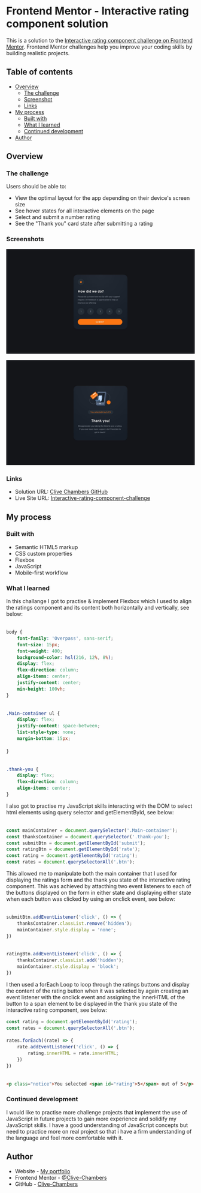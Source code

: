 # Frontend Mentor - Interactive rating component solution

This is a solution to the [Interactive rating component challenge on Frontend Mentor](https://www.frontendmentor.io/challenges/interactive-rating-component-koxpeBUmI). Frontend Mentor challenges help you improve your coding skills by building realistic projects. 

## Table of contents

- [Overview](#overview)
  - [The challenge](#the-challenge)
  - [Screenshot](#screenshot)
  - [Links](#links)
- [My process](#my-process)
  - [Built with](#built-with)
  - [What I learned](#what-i-learned)
  - [Continued development](#continued-development)
- [Author](#author)

## Overview

### The challenge

Users should be able to:

- View the optimal layout for the app depending on their device's screen size
- See hover states for all interactive elements on the page
- Select and submit a number rating
- See the "Thank you" card state after submitting a rating

### Screenshots

![](./design/desktop-design.jpg)

![](./design/desktop-thank-you-state.jpg)

### Links

- Solution URL: [Clive Chambers GitHub](https://github.com/Clive-Chambers/Interactive-rating-component-challenge)
- Live Site URL: [Interactive-rating-component-challenge](https://clive-chambers.github.io/Interactive-rating-component-challenge/)

## My process

### Built with

- Semantic HTML5 markup
- CSS custom properties
- Flexbox
- JavaScript
- Mobile-first workflow

### What I learned

In this challange I got to practise & implement Flexbox which I used to align the ratings component and its content both horizontally and vertically, see below:

```css

body {
    font-family: 'Overpass', sans-serif;
    font-size: 15px;
    font-weight: 400;
    background-color: hsl(216, 12%, 8%);
    display: flex;
    flex-direction: column;
    align-items: center;
    justify-content: center;
    min-height: 100vh;
}

```

```css

.Main-container ul {
    display: flex;
    justify-content: space-between;
    list-style-type: none;
    margin-bottom: 15px;
    
}

```

```css

.thank-you {
    display: flex;
    flex-direction: column;
    align-items: center;
}

```

I also got to practise my JavaScript skills interacting with the DOM to select html elements using query selector and getElementById, see below: 

```js

const mainContainer = document.querySelector('.Main-container');
const thanksContainer = document.querySelector('.thank-you');
const submitBtn = document.getElementById('submit');
const ratingBtn = document.getElementById('rate');
const rating = document.getElementById('rating');
const rates = document.querySelectorAll('.btn');

```
This allowed me to manipulate both the main container that I used for displaying the ratings form and the thank you state of the interactive rating component. This was achieved by attacthing two event listeners to each of the buttons displayed on the form in either state and displaying either state when each button was clicked by using an onclick event, see below: 

```js

submitBtn.addEventListener('click', () => {
    thanksContainer.classList.remove('hidden');
    mainContainer.style.display = 'none';
})

```

```js

ratingBtn.addEventListener('click', () => {
    thanksContainer.classList.add('hidden');
    mainContainer.style.display = 'block';
})

```

I then used a forEach Loop to loop through the ratings buttons and display the content of the rating button when it was selected by again creating an event listener with the onclick event and assigning the innerHTML of the button to a span element to be displayed in the thank you state of the interactive rating component, see below:

```js
const rating = document.getElementById('rating');
const rates = document.querySelectorAll('.btn');

rates.forEach((rate) => {
    rate.addEventListener('click', () => {
        rating.innerHTML = rate.innerHTML;
    })
})

```

```html

<p class="notice">You selected <span id="rating">5</span> out of 5</p>

```

### Continued development

I would like to practise more challenge projects that implement the use of JavaScript in future projects to gain more experience and solidify my JavaScript skills. I have a good understanding of JavaScript concepts but need to practice more on real project so that i have a firm understanding of the language and feel more comfortable with it. 

## Author

- Website - [My portfolio](https://clive-chambers.github.io/portfolio/)
- Frontend Mentor - [@Clive-Chambers](https://www.frontendmentor.io/profile/Clive-Chambers)
- GitHub - [Clive-Chambers](https://github.com/Clive-Chambers)
